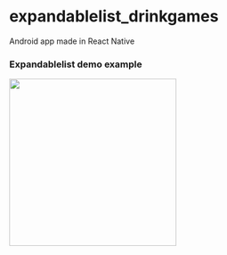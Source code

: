 # expandablelist_drinkgames
Android app made in React Native

### Expandablelist demo example
<img src="https://github.com/rs222kn/expandablelist_drinkgames/blob/master/media/recording.gif" width="300">

